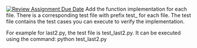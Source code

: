 [![Review Assignment Due Date](https://classroom.github.com/assets/deadline-readme-button-22041afd0340ce965d47ae6ef1cefeee28c7c493a6346c4f15d667ab976d596c.svg)](https://classroom.github.com/a/LYElvnBC)
Add the function implementation for each file. There is a corresponding test
file with prefix test_ for each file. The test file contains the test cases
you can execute to verify the implementation. 

For example for last2.py, the test file is test_last2.py. It can be executed
using the command: python test_last2.py
